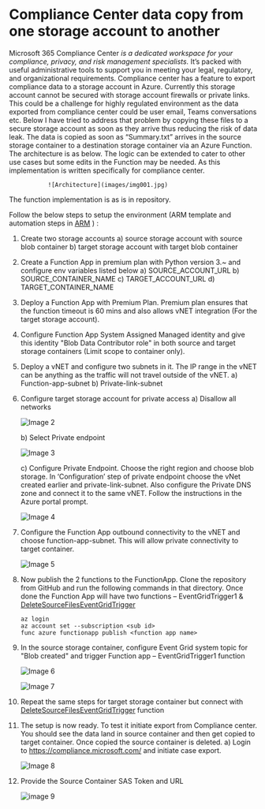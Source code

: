 ﻿# Compliance Center data copy from one storage account to another

Microsoft 365 Compliance Center *is a dedicated workspace for your compliance, privacy, and risk management specialists.* It’s packed with useful administrative tools to support you in meeting your legal, regulatory, and organizational requirements. Compliance center has a feature to export compliance data to a storage account in Azure. Currently this storage account cannot be secured with storage account firewalls or private links. This could be a challenge for highly regulated environment as the data exported from compliance center could be user email, Teams conversations etc. Below I have tried to address that problem by copying these files to a secure storage account as soon as they arrive thus reducing the risk of data leak. The data is copied as soon as “Summary.txt”  arrives in the source storage container to a destination storage container via an Azure Function. The architecture is as below. The logic can be extended to cater to other use cases but some edits in the Function may be needed. As this implementation is written specifically for compliance center.

               ![Architecture](images/img001.jpg)

The function implementation is as is in repository. 

Follow the below steps to setup the environment (ARM template and automation steps in [ARM](ARM) ) :

1. Create two storage accounts 
   a) source storage account with source blob container
   b) target storage account with target blob container
2. Create a Function App in premium plan with Python version 3.~ and configure env variables listed below
   a) SOURCE\_ACCOUNT\_URL
   b) SOURCE\_CONTAINER\_NAME
   c) TARGET\_ACCOUNT\_URL
   d) TARGET\_CONTAINER\_NAME
3. Deploy a Function App with Premium Plan. Premium plan ensures that the function timeout is 60 mins and also allows vNET integration (For the target storage account).

4. Configure Function App System Assigned Managed identity and give this identity "Blob Data Contributor role" in both source and target storage containers (Limit scope to container only).

5. Deploy a vNET and configure two subnets in it. The IP range in the vNET can be anything as the traffic will not travel outside of the vNET.
   a) Function-app-subnet 
   b) Private-link-subnet
   
6. Configure target storage account for private access
   a) Disallow all networks

      ![Image 2](images/img002.jpg)
   
   b) Select Private endpoint

      ![Image 3](images/img003.jpg)
   
   c) Configure Private Endpoint. Choose the right region and choose blob storage. In ‘Configuration’ step of private endpoint choose the vNet created earlier and private-link-subnet. Also configure the Private DNS zone and connect it to the same vNET. Follow the instructions in the Azure portal prompt.

      ![Image 4](images/img004.jpg)

7. Configure the Function App outbound connectivity to the vNET and choose function-app-subnet. This will allow private connectivity to target container.

   ![Image 5](images/img005.jpg)
   
8. Now publish the 2 functions to the FunctionApp. Clone the repository from GitHub and run the following commands in that directory. Once done the Function App will have two functions – EventGridTrigger1 & [DeleteSourceFilesEventGridTrigger](https://github.com/SahanaPrabhakar/Azure/tree/main/CopyDataBetweenStorageAccounts/DeleteSourceFilesEventGridTrigger "DeleteSourceFilesEventGridTrigger")
   ```
   az login 
   az account set --subscription <sub id>
   func azure functionapp publish <function app name>
   
   ```
   
9. In the source storage container, configure Event Grid system topic for "Blob created" and trigger Function app – EventGridTrigger1 function

   ![Image 6](images/img006.jpg)

   ![Image 7](images/img007.jpg)

10. Repeat the same steps for target storage container but connect with [DeleteSourceFilesEventGridTrigger](https://github.com/SahanaPrabhakar/Azure/tree/main/CopyDataBetweenStorageAccounts/DeleteSourceFilesEventGridTrigger "DeleteSourceFilesEventGridTrigger") function
   
11. The setup is now ready. To test it initiate export from Compliance center. You should see the data land in source container and then get copied to target container. Once copied the source container is deleted.
   a) Login to <https://compliance.microsoft.com/> and initiate case export.

      ![Image 8](images/img008.jpg)
   
   2. Provide the Source Container SAS Token and URL 

      ![image 9](images/img009.jpg)




